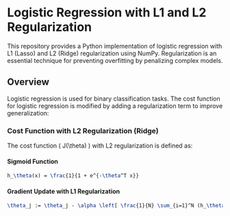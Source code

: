 # Logistic Regression with L1 and L2 Regularization

This repository provides a Python implementation of logistic regression with L1 (Lasso) and L2 (Ridge) regularization using NumPy. Regularization is an essential technique for preventing overfitting by penalizing complex models.

## Overview

Logistic regression is used for binary classification tasks. The cost function for logistic regression is modified by adding a regularization term to improve generalization:

### Cost Function with L2 Regularization (Ridge)
The cost function \( J(\theta) \) with L2 regularization is defined as:
<script type="text/javascript" src="https://cdnjs.cloudflare.com/ajax/libs/mathjax/2.7.7/MathJax.js?config=TeX-MML-AM_CHTML"></script>

#### Sigmoid Function
```latex
h_\theta(x) = \frac{1}{1 + e^{-\theta^T x}}
```
#### Gradient Update with L1 Regularization
```latex
\theta_j := \theta_j - \alpha \left[ \frac{1}{N} \sum_{i=1}^N (h_\theta(x_i) - y_i) x_{ij} + \frac{\lambda}{N} \text{sign}(\theta_j) \right]

```
